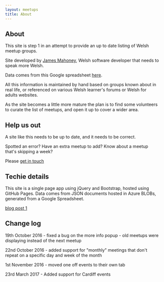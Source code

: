 ```yaml
---
layout: meetups
title: About
---
```


## About

This site is step 1 in an attempt to provide an up to date listing of Welsh meetup groups. 

Site developed by [James Mahoney](http://www.jamesmahoney.co.uk), Welsh software developer that needs to speak more Welsh.

Data comes from this Google spreadsheet <a href="https://docs.google.com/spreadsheets/d/1zzhf4SebQ5IIU1PfrrAzh1d0Q2ZLDaesN-cQ2Ux0bwA/edit#gid=2043427168" target="_blank">here</a>.

All this information is maintained by hand based on groups known about in real life, or referenced on various Welsh learner's forums or Welsh for adults websites. 

As the site becomes a little more mature the plan is to find some volunteers to curate the list of meetups, and open it up to cover a wider area.

## Help us out

A site like this needs to be up to date, and it needs to be correct. 

Spotted an error? Have an extra meetup to add? Know about a meetup that's skipping a week? 

Please <a href="/contact.html">get in touch</a>

## Techie details

This site is a single page app using jQuery and Bootstrap, hosted using GitHub Pages. Data comes from JSON documents hosted in Azure BLOBs, generated from a Google Spreadsheet.

[blog post 1](http://www.jamesmahoney.co.uk/blog/2016/09/02/google_sheets_backend_data_store_via_json.html)

## Change log

19th October 2016 - fixed a bug on the more info popup - old meetups were displaying instead of the next meetup 

22nd October 2016 - added support for "monthly" meetings that don't repeat on a specific day and week of the month

1st November 2016 - moved one off events to their own tab

23rd March 2017 - Added support for Cardiff events